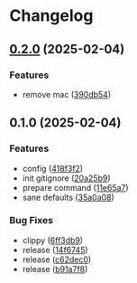 # Changelog

## [0.2.0](https://github.com/LunchTimeCode/amisane/compare/v0.1.0...v0.2.0) (2025-02-04)


### Features

* remove mac ([390db54](https://github.com/LunchTimeCode/amisane/commit/390db549299777b8fd511c67f7d8c4b157a13159))

## 0.1.0 (2025-02-04)


### Features

* config ([418f3f2](https://github.com/LunchTimeCode/amisane/commit/418f3f22ef3f73284c4f51eee2cad66a5d7a6f9f))
* init gitignore ([20a25b9](https://github.com/LunchTimeCode/amisane/commit/20a25b918bea0d61bd66e1a4ceb64747f7b80426))
* prepare command ([11e65a7](https://github.com/LunchTimeCode/amisane/commit/11e65a7caa219ba53d0e47edd7fb89747d458d9a))
* sane defaults ([35a0a08](https://github.com/LunchTimeCode/amisane/commit/35a0a088bd9633612d0b9321b9dc51aa573cfa58))


### Bug Fixes

* clippy ([6ff3db9](https://github.com/LunchTimeCode/amisane/commit/6ff3db983f39759dc2b55524507ddbcd5927e2c3))
* release ([14f6745](https://github.com/LunchTimeCode/amisane/commit/14f67451c5aefbe0ce4e1b7fda7eb26eb57dce6a))
* release ([c62dec0](https://github.com/LunchTimeCode/amisane/commit/c62dec0eb68a08a9016d74d9f29e49b763fe5750))
* release ([b91a7f8](https://github.com/LunchTimeCode/amisane/commit/b91a7f8b5abfcb501bce171028052dc82c0ec150))
